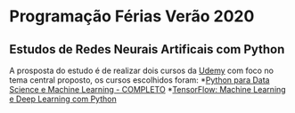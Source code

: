 # Programação Férias Verão 2020
## Estudos de Redes Neurais Artificais com Python

A prosposta do estudo é de realizar dois cursos da [Udemy](https://www.udemy.com) com foco no tema central proposto, os cursos escolhidos foram:
*[Python para Data Science e Machine Learning - COMPLETO](https://www.udemy.com/course/python-para-data-science-e-machine-learning/) 
*[TensorFlow: Machine Learning e Deep Learning com Python](https://www.udemy.com/course/tensorflow-machine-learning-deep-learning-python/)
